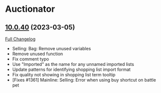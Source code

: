# Auctionator

## [10.0.40](https://github.com/Auctionator/Auctionator/tree/10.0.40) (2023-03-05)
[Full Changelog](https://github.com/Auctionator/Auctionator/compare/10.0.39...10.0.40) 

- Selling: Bag: Remove unused variables  
- Remove unused function  
- Fix comment typo  
- Use "Imported" as the name for any unnamed imported lists  
- Update patterns for identifying shopping list import format  
- Fix quality not showing in shopping list term tooltip  
- [Fixes #1361] Mainline: Selling: Error when using buy shortcut on battle pet  
